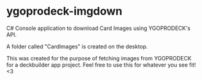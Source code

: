 # ygoprodeck-imgdown
C# Console application to download Card Images using YGOPRODECK's API.

A folder called "CardImages" is created on the desktop.

This was created for the purpose of fetching images from YGOPRODECK for a deckbuilder app project. Feel free to use this for whatever you see fit! <3
